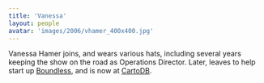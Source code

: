 ```yaml
---
title: 'Vanessa'
layout: people
avatar: 'images/2006/vhamer_400x400.jpg'
---
```


Vanessa Hamer joins, and wears various hats, including several years keeping the show on the road as Operations Director. Later, leaves to help start up <a href="http://boundlessgeo.com/">Boundless</a>, and is now at <a href="http://cartodb.com">CartoDB</a>.